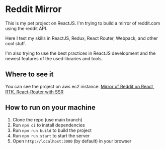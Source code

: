 # Reddit Mirror

This is my pet project on ReactJS. I'm trying to build a mirror of reddit.com using the reddit API.

Here I test my skills in ReactJS, Redux, React Router, Webpack, and other cool stuff.

I'm also trying to use the best practices in ReactJS development and the newest features of the used libraries and tools.

## Where to see it

You can see the project on aws ec2 instance: [Mirror of Reddit on React, RTK, React-Router with SSR](http://ec2-3-126-240-154.eu-central-1.compute.amazonaws.com)

## How to run on your machine

1. Clone the repo (use main branch)
2. Run `npm ci` to install dependencies
3. Run `npm run build` to build the project
4. Run `npm run start` to start the server
5. Open `http://localhost:3000` (by default) in your browser
